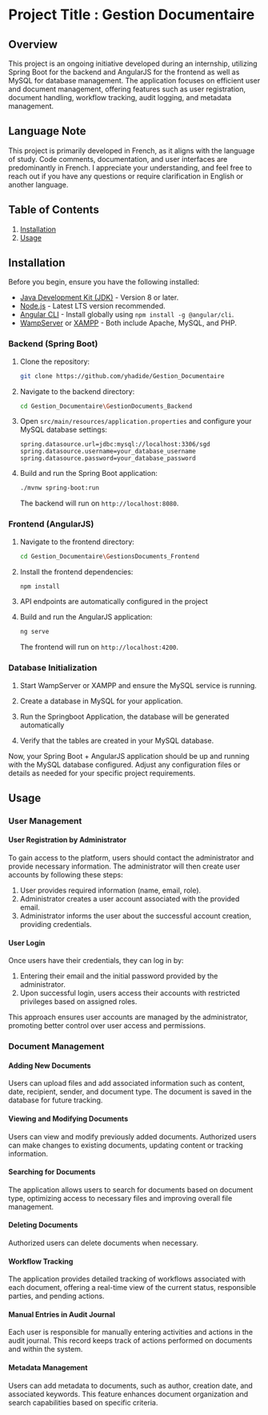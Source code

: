 # Project Title : Gestion Documentaire

## Overview

This project is an ongoing initiative developed during an internship, utilizing Spring Boot for the backend and AngularJS for the frontend as well as MySQL for database management. The application focuses on efficient user and document management, offering features such as user registration, document handling, workflow tracking, audit logging, and metadata management.

## Language Note

This project is primarily developed in French, as it aligns with the language of study. Code comments, documentation, and user interfaces are predominantly in French. I appreciate your understanding, and feel free to reach out if you have any questions or require clarification in English or another language.

## Table of Contents

1. [Installation](#installation)
2. [Usage](#usage)

## Installation

Before you begin, ensure you have the following installed:

- [Java Development Kit (JDK)](https://www.oracle.com/java/technologies/javase-downloads.html) - Version 8 or later.
- [Node.js](https://nodejs.org/) - Latest LTS version recommended.
- [Angular CLI](https://angular.io/cli) - Install globally using `npm install -g @angular/cli`.
- [WampServer](https://www.wampserver.com/) or [XAMPP](https://www.apachefriends.org/) - Both include Apache, MySQL, and PHP.

### Backend (Spring Boot)

1. Clone the repository:

    ```bash
    git clone https://github.com/yhadide/Gestion_Documentaire
    ```

2. Navigate to the backend directory:

    ```bash
    cd Gestion_Documentaire\GestionDocuments_Backend
    ```

3. Open `src/main/resources/application.properties` and configure your MySQL database settings:

    ```properties
    spring.datasource.url=jdbc:mysql://localhost:3306/sgd
    spring.datasource.username=your_database_username
    spring.datasource.password=your_database_password
    ```

4. Build and run the Spring Boot application:

    ```bash
    ./mvnw spring-boot:run
    ```

    The backend will run on `http://localhost:8080`.

### Frontend (AngularJS)

1. Navigate to the frontend directory:

    ```bash
    cd Gestion_Documentaire\GestionsDocuments_Frontend
    ```

2. Install the frontend dependencies:

    ```bash
    npm install
    ```

3. API endpoints are automatically configured in the project 

4. Build and run the AngularJS application:

    ```bash
    ng serve
    ```

    The frontend will run on `http://localhost:4200`.

### Database Initialization

1. Start WampServer or XAMPP and ensure the MySQL service is running.

2. Create a database in MySQL for your application.

3. Run the Springboot Application, the database will be generated automatically

4. Verify that the tables are created in your MySQL database.

Now, your Spring Boot + AngularJS application should be up and running with the MySQL database configured. Adjust any configuration files or details as needed for your specific project requirements.
## Usage

### User Management

#### User Registration by Administrator

To gain access to the platform, users should contact the administrator and provide necessary information. The administrator will then create user accounts by following these steps:

1. User provides required information (name, email, role).
2. Administrator creates a user account associated with the provided email.
3. Administrator informs the user about the successful account creation, providing credentials.

#### User Login

Once users have their credentials, they can log in by:

1. Entering their email and the initial password provided by the administrator.
2. Upon successful login, users access their accounts with restricted privileges based on assigned roles.

This approach ensures user accounts are managed by the administrator, promoting better control over user access and permissions.

### Document Management

#### Adding New Documents

Users can upload files and add associated information such as content, date, recipient, sender, and document type. The document is saved in the database for future tracking.

#### Viewing and Modifying Documents

Users can view and modify previously added documents. Authorized users can make changes to existing documents, updating content or tracking information.

#### Searching for Documents

The application allows users to search for documents based on document type, optimizing access to necessary files and improving overall file management.

#### Deleting Documents

Authorized users can delete documents when necessary.

#### Workflow Tracking

The application provides detailed tracking of workflows associated with each document, offering a real-time view of the current status, responsible parties, and pending actions.

#### Manual Entries in Audit Journal

Each user is responsible for manually entering activities and actions in the audit journal. This record keeps track of actions performed on documents and within the system.

#### Metadata Management

Users can add metadata to documents, such as author, creation date, and associated keywords. This feature enhances document organization and search capabilities based on specific criteria.
